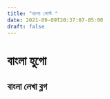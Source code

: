 ```yaml
---
title: "বাংলা পোস্ট "
date: 2021-09-09T20:37:07-05:00
draft: false
---
```


# বাংলা হুগো
## বাংলা লেখা ব্লগ 